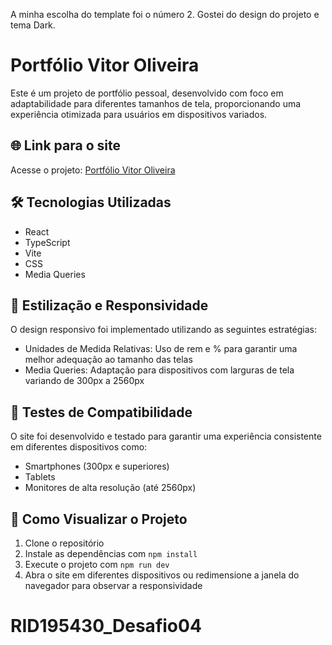 A minha escolha do template foi o número 2. Gostei do design do projeto e tema Dark.

# Portfólio Vitor Oliveira

Este é um projeto de portfólio pessoal, desenvolvido com foco em adaptabilidade para diferentes tamanhos de tela, proporcionando uma experiência otimizada para usuários em dispositivos variados.

## 🌐 Link para o site

Acesse o projeto: [Portfólio Vitor Oliveira](https://seu-link-aqui.com)

## 🛠️ Tecnologias Utilizadas

- React
- TypeScript
- Vite
- CSS
- Media Queries

## 📐 Estilização e Responsividade

O design responsivo foi implementado utilizando as seguintes estratégias:

- Unidades de Medida Relativas: Uso de rem e % para garantir uma melhor adequação ao tamanho das telas
- Media Queries: Adaptação para dispositivos com larguras de tela variando de 300px a 2560px

## 📱 Testes de Compatibilidade

O site foi desenvolvido e testado para garantir uma experiência consistente em diferentes dispositivos como:

- Smartphones (300px e superiores)
- Tablets
- Monitores de alta resolução (até 2560px)

## 🚀 Como Visualizar o Projeto

1. Clone o repositório
2. Instale as dependências com `npm install`
3. Execute o projeto com `npm run dev`
4. Abra o site em diferentes dispositivos ou redimensione a janela do navegador para observar a responsividade

# RID195430_Desafio04
